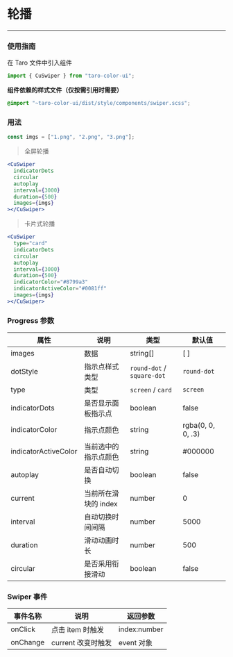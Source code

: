 # 轮播

---

### 使用指南

在 Taro 文件中引入组件

```js
import { CuSwiper } from "taro-color-ui";
```

**组件依赖的样式文件（仅按需引用时需要）**

```scss
@import "~taro-color-ui/dist/style/components/swiper.scss";
```

### 用法

```js
const imgs = ["1.png", "2.png", "3.png"];
```

> 全屏轮播

```jsx
<CuSwiper
  indicatorDots
  circular
  autoplay
  interval={3000}
  duration={500}
  images={imgs}
></CuSwiper>
```

> 卡片式轮播

```jsx
<CuSwiper
  type="card"
  indicatorDots
  circular
  autoplay
  interval={3000}
  duration={500}
  indicatorColor="#8799a3"
  indicatorActiveColor="#0081ff"
  images={imgs}
></CuSwiper>
```

### Progress 参数

| 属性                 | 说明                 | 类型                       | 默认值            |
| -------------------- | -------------------- | -------------------------- | ----------------- |
| images               | 数据                 | string[]                   | [ ]               |
| dotStyle             | 指示点样式类型       | `round-dot` / `square-dot` | `round-dot`       |
| type                 | 类型                 | `screen` / `card`          | `screen`          |
| indicatorDots        | 是否显示面板指示点   | boolean                    | false             |
| indicatorColor       | 指示点颜色           | string                     | rgba(0, 0, 0, .3) |
| indicatorActiveColor | 当前选中的指示点颜色 | string                     | #000000           |
| autoplay             | 是否自动切换         | boolean                    | false             |
| current              | 当前所在滑块的 index | number                     | 0                 |
| interval             | 自动切换时间间隔     | number                     | 5000              |
| duration             | 滑动动画时长         | number                     | 500               |
| circular             | 是否采用衔接滑动     | boolean                    | false             |

### Swiper 事件

| 事件名称 | 说明               | 返回参数     |
| -------- | ------------------ | ------------ |
| onClick  | 点击 item 时触发   | index:number |
| onChange | current 改变时触发 | event 对象   |
